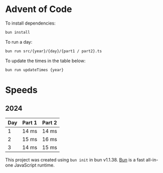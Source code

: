 # Advent of Code

To install dependencies:

```bash
bun install
```

To run a day:

```bash
bun run src/{year}/{day}/{part1 / part2}.ts
```

To update the times in the table below:

```bash
bun run updateTimes {year}
```

# Speeds

## 2024

| Day | Part 1 | Part 2 |
|-----|--------|--------|
| 1   | 14 ms | 14 ms |
| 2   | 15 ms | 16 ms |
| 3   | 14 ms | 15 ms |

This project was created using `bun init` in bun v1.1.38. [Bun](https://bun.sh) is a fast all-in-one JavaScript runtime.
